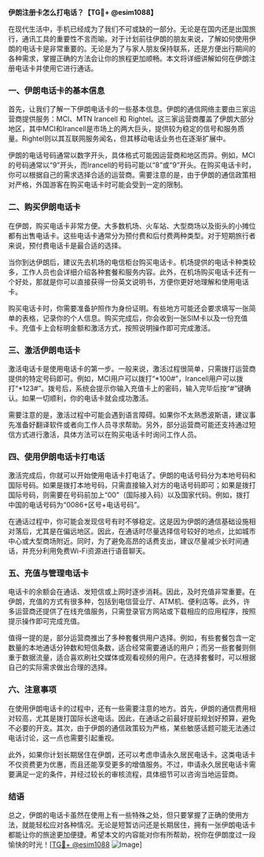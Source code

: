 **伊朗注册卡怎么打电话？【TG💪+ @esim1088】**

在现代生活中，手机已经成为了我们不可或缺的一部分。无论是在国内还是出国旅行，通讯工具的重要性不言而喻。对于计划前往伊朗的朋友来说，了解如何使用伊朗的电话卡是非常重要的。无论是为了与家人朋友保持联系，还是方便出行期间的各种需求，掌握正确的方法会让你的旅程更加顺畅。本文将详细讲解如何在伊朗注册电话卡并使用它进行通话。

### 一、伊朗电话卡的基本信息

首先，让我们了解一下伊朗电话卡的一些基本信息。伊朗的通信网络主要由三家运营商提供服务：MCI、MTN Irancell 和 Rightel。这三家运营商覆盖了伊朗大部分地区，其中MCI和Irancell是市场上的两大巨头，提供较为稳定的信号和服务质量。Rightel则以其互联网服务闻名，但其移动电话业务也在逐渐扩展中。

伊朗的电话号码通常以数字开头，具体格式可能因运营商和地区而异。例如，MCI的号码通常以“9”开头，而Irancell的号码可能以“8”或“9”开头。在购买电话卡时，你可以根据自己的需求选择合适的运营商。需要注意的是，由于伊朗的通信政策相对严格，外国游客在购买电话卡时可能会受到一定的限制。

### 二、购买伊朗电话卡

在伊朗，购买电话卡非常方便。大多数机场、火车站、大型商场以及街头的小摊位都有出售电话卡。这些电话卡通常分为预付费和后付费两种类型。对于短期旅行者来说，预付费电话卡是最合适的选择。

当你到达伊朗后，建议先去机场的电信柜台购买电话卡。机场提供的电话卡种类较多，工作人员也会详细介绍各种套餐和服务内容。此外，在机场购买电话卡还有一个好处，那就是你可以直接获得一份英文说明书，方便你更好地理解和使用电话卡。

购买电话卡时，你需要准备护照作为身份证明。有些地方可能还会要求填写一张简单的表格，记录你的个人信息。购买完成后，你会收到一张SIM卡以及一份充值卡。充值卡上会标明金额和激活方式，按照说明操作即可完成激活。

### 三、激活伊朗电话卡

激活电话卡是使用电话卡的第一步。一般来说，激活过程很简单，只需拨打运营商提供的特定号码即可。例如，MCI用户可以拨打“*100#”，Irancell用户可以拨打“*123#”。拨号后，系统会提示你输入充值卡上的密码，输入完毕后按“#”键确认。如果一切顺利，你的电话卡就会成功激活。

需要注意的是，激活过程中可能会遇到语言障碍。如果你不太熟悉波斯语，建议事先准备好翻译软件或者向工作人员寻求帮助。另外，部分运营商可能还支持通过短信方式进行激活，具体方法可以在购买电话卡时询问工作人员。

### 四、使用伊朗电话卡打电话

激活完成后，你就可以开始使用电话卡打电话了。伊朗的电话号码分为本地号码和国际号码。如果是拨打本地号码，只需直接输入对方的电话号码即可；如果是拨打国际号码，则需要在号码前加上“00”（国际接入码）以及国家代码。例如，拨打中国的电话号码为“0086+区号+电话号码”。

在通话过程中，你可能会发现信号有时不够稳定。这是因为伊朗的通信基础设施相对落后，尤其是在偏远地区。因此，在通话时尽量选择信号较好的地点，比如城市中心或大型商场附近。同时，为了避免高昂的话费支出，建议尽量减少长时间通话，并充分利用免费Wi-Fi资源进行语音聊天。

### 五、充值与管理电话卡

电话卡的余额会在通话、发短信或上网时逐步消耗。因此，及时充值非常重要。在伊朗，充值的方式有很多种，包括到电信营业厅、ATM机、便利店等。此外，许多运营商还提供了在线充值服务，只需登录官方网站或下载相应的应用程序，按照提示操作即可完成充值。

值得一提的是，部分运营商推出了多种套餐供用户选择。例如，有些套餐包含一定数量的本地通话分钟数和短信条数，适合经常需要通话的用户；而另一些套餐则侧重于数据流量，适合喜欢刷社交媒体或观看视频的用户。在选择套餐时，可以根据自己的实际需求做出合理的选择。

### 六、注意事项

在使用伊朗电话卡的过程中，还有一些需要注意的地方。首先，伊朗的通信费用相对较高，尤其是拨打国际长途电话。因此，在通话之前最好提前规划好预算，避免不必要的开支。其次，由于伊朗的通信政策较为严格，某些敏感话题可能无法通过电话讨论，这一点也需要引起重视。

此外，如果你计划长期居住在伊朗，还可以考虑申请永久居民电话卡。这类电话卡不仅资费更为优惠，而且还能享受更多的增值服务。不过，申请永久居民电话卡需要满足一定的条件，并经过较长的审核流程，具体细节可以咨询当地运营商。

### 结语

总之，伊朗的电话卡虽然在使用上有一些特殊之处，但只要掌握了正确的使用方法，就能轻松应对各种情况。无论是短暂访问还是长期居住，拥有一张伊朗电话卡都能让你的旅途更加便捷。希望本文的内容能对你有所帮助，祝你在伊朗度过一段愉快的时光！[[TG💪+ @esim1088](https://t.me/s/esim1088) ![Image](https://i.postimg.cc/4NQfJmqS/Snipaste-2025-05-13-00-14-12.png)]